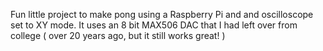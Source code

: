 Fun little project to make pong using a Raspberry Pi and and oscilloscope set to XY mode.
It uses an 8 bit MAX506 DAC that I had left over from college ( over 20 years ago, but it still works great! )
